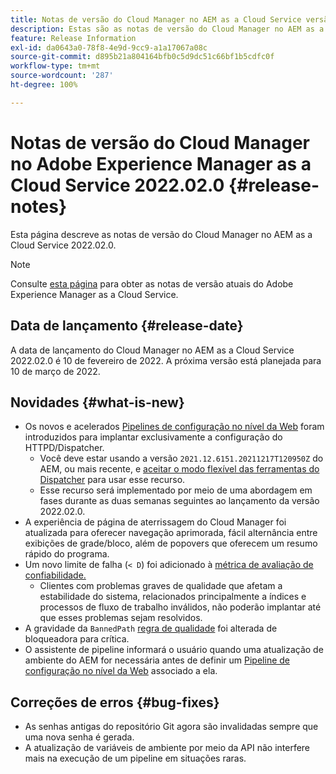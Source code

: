 ```yaml
---
title: Notas de versão do Cloud Manager no AEM as a Cloud Service versão 2022.02.0
description: Estas são as notas de versão do Cloud Manager no AEM as a Cloud Service versão 2022.02.0.
feature: Release Information
exl-id: da0643a0-78f8-4e9d-9cc9-a1a17067a08c
source-git-commit: d895b21a804164bfb0c5d9dc51c66bf1b5cdfc0f
workflow-type: tm+mt
source-wordcount: '287'
ht-degree: 100%

---
```


# Notas de versão do Cloud Manager no Adobe Experience Manager as a Cloud Service 2022.02.0 {#release-notes}

Esta página descreve as notas de versão do Cloud Manager no AEM as a Cloud Service 2022.02.0.

>[!NOTE]
>
>Consulte [esta página](/help/release-notes/release-notes-cloud/release-notes-current.md) para obter as notas de versão atuais do Adobe Experience Manager as a Cloud Service.

## Data de lançamento {#release-date}

A data de lançamento do Cloud Manager no AEM as a Cloud Service 2022.02.0 é 10 de fevereiro de 2022. A próxima versão está planejada para 10 de março de 2022.

## Novidades {#what-is-new}

* Os novos e acelerados [Pipelines de configuração no nível da Web](/help/implementing/cloud-manager/configuring-pipelines/introduction-ci-cd-pipelines.md#web-tier-config-pipelines) foram introduzidos para implantar exclusivamente a configuração do HTTPD/Dispatcher.
   * Você deve estar usando a versão `2021.12.6151.20211217T120950Z` do AEM, ou mais recente, e [aceitar o modo flexível das ferramentas do Dispatcher](/help/implementing/dispatcher/disp-overview.md#validation-debug) para usar esse recurso.
   * Esse recurso será implementado por meio de uma abordagem em fases durante as duas semanas seguintes ao lançamento da versão 2022.02.0.
* A experiência de página de aterrissagem do Cloud Manager foi atualizada para oferecer navegação aprimorada, fácil alternância entre exibições de grade/bloco, além de popovers que oferecem um resumo rápido do programa.
* Um novo limite de falha (`< D`) foi adicionado à [métrica de avaliação de confiabilidade.](/help/implementing/cloud-manager/code-quality-testing.md#understanding-code-quality-rules)
   * Clientes com problemas graves de qualidade que afetam a estabilidade do sistema, relacionados principalmente a índices e processos de fluxo de trabalho inválidos, não poderão implantar até que esses problemas sejam resolvidos.
* A gravidade da `BannedPath` [regra de qualidade](/help/implementing/cloud-manager/code-quality-testing.md#understanding-code-quality-rules) foi alterada de bloqueadora para crítica.
* O assistente de pipeline informará o usuário quando uma atualização de ambiente do AEM for necessária antes de definir um [Pipeline de configuração no nível da Web](/help/implementing/cloud-manager/configuring-pipelines/introduction-ci-cd-pipelines.md#web-tier-config-pipelines) associado a ela.

## Correções de erros {#bug-fixes}

* As senhas antigas do repositório Git agora são invalidadas sempre que uma nova senha é gerada.
* A atualização de variáveis de ambiente por meio da API não interfere mais na execução de um pipeline em situações raras.

